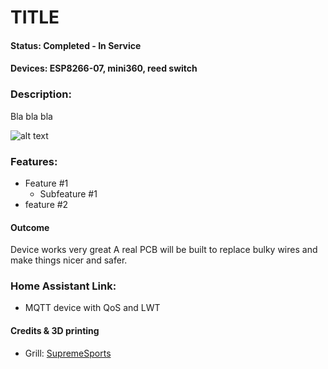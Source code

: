 # TITLE #

#### Status: Completed - In Service ####

#### Devices: ESP8266-07, mini360, reed switch ####

### Description: ###
Bla bla bla

![alt text](images/PowerBolt2Inside.jpg "PowerBolt2 Interior")

### Features: ###
- Feature #1
    - Subfeature #1
- feature #2

#### Outcome ####
Device works very great
A real PCB will be built to replace bulky wires and make things nicer and safer.

### Home Assistant Link: ###
- MQTT device with QoS and LWT

#### Credits & 3D printing
- Grill: [SupremeSports](https://www.thingiverse.com/thing:4247530)
